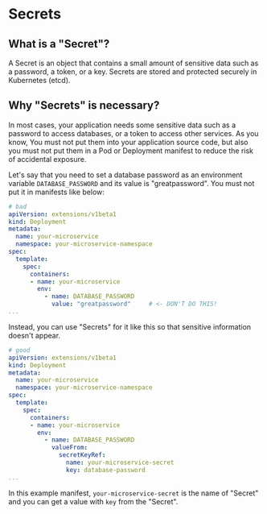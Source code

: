 # Secrets

## What is a "Secret"?

A Secret is an object that contains a small amount of sensitive data such as a password, a token, or a key.
Secrets are stored and protected securely in Kubernetes (etcd).

## Why "Secrets" is necessary?

In most cases, your application needs some sensitive data such as a password to access databases, or a token to access other services.
As you know, You must not put them into your application source code, but also you must not put them in a Pod or Deployment manifest to reduce the risk of accidental exposure.

Let's say that you need to set a database password as an environment variable `DATABASE_PASSWORD` and its value is "greatpassword".
You must not put it in manifests like below:

``` yaml
# bad
apiVersion: extensions/v1beta1
kind: Deployment
metadata:
  name: your-microservice
  namespace: your-microservice-namespace
spec:
  template:
    spec:
      containers:
      - name: your-microservice
        env:
          - name: DATABASE_PASSWORD
            value: "greatpassword"     # <- DON'T DO THIS!
...
```

Instead, you can use "Secrets" for it like this so that sensitive information doesn't appear.

``` yaml
# good
apiVersion: extensions/v1beta1
kind: Deployment
metadata:
  name: your-microservice
  namespace: your-microservice-namespace
spec:
  template:
    spec:
      containers:
      - name: your-microservice
        env:
          - name: DATABASE_PASSWORD
            valueFrom:
              secretKeyRef:
                name: your-microservice-secret
                key: database-password
...
```

In this example manifest, `your-microservice-secret` is the name of "Secret" and you can get a value with `key` from the "Secret".
